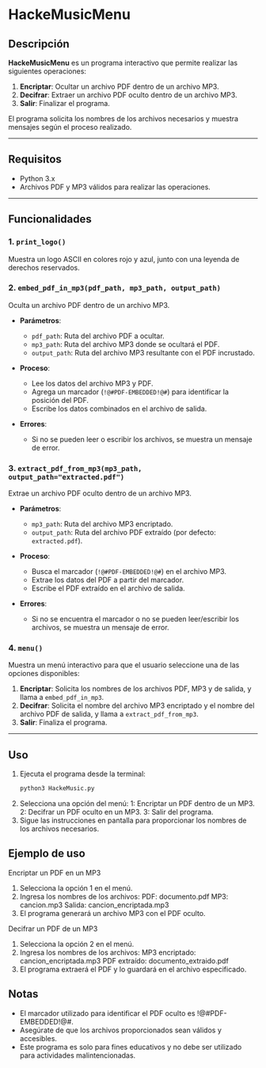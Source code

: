 # HackeMusicMenu

## Descripción

**HackeMusicMenu** es un programa interactivo que permite realizar las siguientes operaciones:

1. **Encriptar**: Ocultar un archivo PDF dentro de un archivo MP3.
2. **Decifrar**: Extraer un archivo PDF oculto dentro de un archivo MP3.
3. **Salir**: Finalizar el programa.

El programa solicita los nombres de los archivos necesarios y muestra mensajes según el proceso realizado.

---

## Requisitos

- Python 3.x
- Archivos PDF y MP3 válidos para realizar las operaciones.

---

## Funcionalidades

### 1. `print_logo()`
Muestra un logo ASCII en colores rojo y azul, junto con una leyenda de derechos reservados.

### 2. `embed_pdf_in_mp3(pdf_path, mp3_path, output_path)`
Oculta un archivo PDF dentro de un archivo MP3.

- **Parámetros**:
  - `pdf_path`: Ruta del archivo PDF a ocultar.
  - `mp3_path`: Ruta del archivo MP3 donde se ocultará el PDF.
  - `output_path`: Ruta del archivo MP3 resultante con el PDF incrustado.

- **Proceso**:
  - Lee los datos del archivo MP3 y PDF.
  - Agrega un marcador (`!@#PDF-EMBEDDED!@#`) para identificar la posición del PDF.
  - Escribe los datos combinados en el archivo de salida.

- **Errores**:
  - Si no se pueden leer o escribir los archivos, se muestra un mensaje de error.

### 3. `extract_pdf_from_mp3(mp3_path, output_path="extracted.pdf")`
Extrae un archivo PDF oculto dentro de un archivo MP3.

- **Parámetros**:
  - `mp3_path`: Ruta del archivo MP3 encriptado.
  - `output_path`: Ruta del archivo PDF extraído (por defecto: `extracted.pdf`).

- **Proceso**:
  - Busca el marcador (`!@#PDF-EMBEDDED!@#`) en el archivo MP3.
  - Extrae los datos del PDF a partir del marcador.
  - Escribe el PDF extraído en el archivo de salida.

- **Errores**:
  - Si no se encuentra el marcador o no se pueden leer/escribir los archivos, se muestra un mensaje de error.

### 4. `menu()`
Muestra un menú interactivo para que el usuario seleccione una de las opciones disponibles:

1. **Encriptar**: Solicita los nombres de los archivos PDF, MP3 y de salida, y llama a `embed_pdf_in_mp3`.
2. **Decifrar**: Solicita el nombre del archivo MP3 encriptado y el nombre del archivo PDF de salida, y llama a `extract_pdf_from_mp3`.
3. **Salir**: Finaliza el programa.

---

## Uso

1. Ejecuta el programa desde la terminal:
   ```bash
   python3 HackeMusic.py
2. Selecciona una opción del menú:
    1: Encriptar un PDF dentro de un MP3.
    2: Decifrar un PDF oculto en un MP3.
    3: Salir del programa.
3. Sigue las instrucciones en pantalla para proporcionar los nombres de los archivos necesarios.

## Ejemplo de uso
Encriptar un PDF en un MP3
1. Selecciona la opción 1 en el menú.
2. Ingresa los nombres de los archivos:
    PDF: documento.pdf
    MP3: cancion.mp3
    Salida: cancion_encriptada.mp3
3. El programa generará un archivo MP3 con el PDF oculto.

Decifrar un PDF de un MP3

1. Selecciona la opción 2 en el menú.
2. Ingresa los nombres de los archivos:
    MP3 encriptado: cancion_encriptada.mp3
    PDF extraído: documento_extraido.pdf
3. El programa extraerá el PDF y lo guardará en el archivo especificado.


## Notas
- El marcador utilizado para identificar el PDF oculto es !@#PDF-EMBEDDED!@#.
- Asegúrate de que los archivos proporcionados sean válidos y accesibles.
- Este programa es solo para fines educativos y no debe ser utilizado para actividades malintencionadas.
